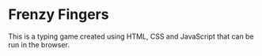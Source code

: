 # Frenzy Fingers

This is a typing game created using HTML, CSS and JavaScript that can be run in the browser.
